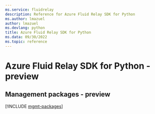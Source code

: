 ```yaml
---
ms.service: fluidrelay
description: Reference for Azure Fluid Relay SDK for Python
ms.author: lmazuel
author: lmazuel
ms.devlang: python
title: Azure Fluid Relay SDK for Python
ms.data: 09/30/2022
ms.topic: reference
---
```

# Azure Fluid Relay SDK for Python - preview

## Management packages - preview
[!INCLUDE [mgmt-packages](fluid-relay-mgmt-index.md)]